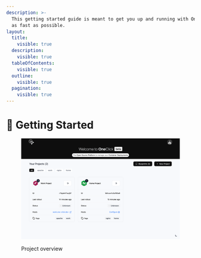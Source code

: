 ```yaml
---
description: >-
  This getting started guide is meant to get you up and running with One-Click
  as fast as possible.
layout:
  title:
    visible: true
  description:
    visible: true
  tableOfContents:
    visible: true
  outline:
    visible: true
  pagination:
    visible: true
---
```


# 🚀 Getting Started

<figure><img src=".gitbook/assets/Screen Shot 2024-03-30 at 12.29.52-fullpage.png" alt=""><figcaption><p>Project overview</p></figcaption></figure>
